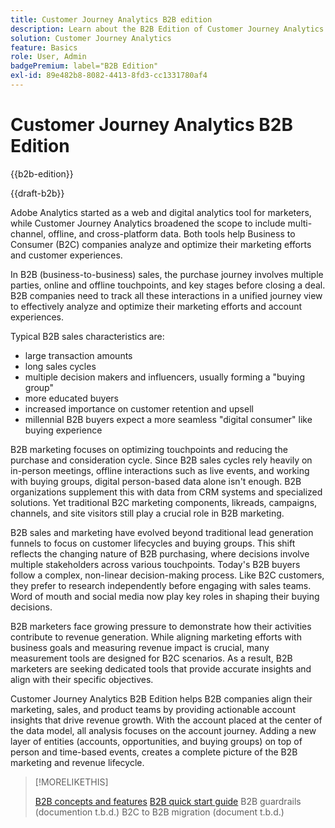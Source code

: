 ```yaml
---
title: Customer Journey Analytics B2B edition
description: Learn about the B2B Edition of Customer Journey Analytics.
solution: Customer Journey Analytics
feature: Basics
role: User, Admin
badgePremium: label="B2B Edition"
exl-id: 89e482b8-8082-4413-8fd3-cc1331780af4
---
```


# Customer Journey Analytics B2B Edition

{{b2b-edition}}

{{draft-b2b}}

Adobe Analytics started as a web and digital analytics tool for marketers, while Customer Journey Analytics broadened the scope to include multi-channel, offline, and cross-platform data.  Both tools help Business to Consumer (B2C) companies analyze and optimize their marketing efforts and customer experiences.

In B2B (business-to-business) sales, the purchase journey involves multiple parties, online and offline touchpoints, and key stages before closing a deal. B2B companies need to track all these interactions in a unified journey view to effectively analyze and optimize their marketing efforts and account experiences.

Typical B2B sales characteristics are:

* large transaction amounts
* long sales cycles
* multiple decision makers and influencers, usually forming a "buying group"
* more educated buyers
* increased importance on customer retention and upsell
* millennial B2B buyers expect a more seamless "digital consumer" like buying experience

B2B marketing focuses on optimizing touchpoints and reducing the purchase and consideration cycle. Since B2B sales cycles rely heavily on in-person meetings, offline interactions such as live events, and working with buying groups, digital person-based data alone isn't enough. B2B organizations supplement this with data from CRM systems and specialized solutions. Yet traditional B2C marketing components, likreads, campaigns, channels, and site visitors still play a crucial role in B2B marketing.

B2B sales and marketing have evolved beyond traditional lead generation funnels to focus on customer lifecycles and buying groups. This shift reflects the changing nature of B2B purchasing, where decisions involve multiple stakeholders across various touchpoints. Today's B2B buyers follow a complex, non-linear decision-making process. Like B2C customers, they prefer to research independently before engaging with sales teams. Word of mouth and social media now play key roles in shaping their buying decisions.

B2B marketers face growing pressure to demonstrate how their activities contribute to revenue generation.  While aligning marketing efforts with business goals and measuring revenue impact is crucial, many measurement tools are designed for B2C scenarios. As a result, B2B marketers are seeking dedicated tools that provide accurate insights and align with their specific objectives.

Customer Journey Analytics B2B Edition helps B2B companies align their marketing, sales, and product teams by providing actionable account insights that drive revenue growth. With the account placed at the center of the data model, all analysis focuses on the account journey. Adding a new layer of entities (accounts, opportunities, and buying groups) on top of person and time-based events, creates a complete picture of the B2B marketing and revenue lifecycle.


>[!MORELIKETHIS]
>
>[B2B concepts and features](cja-b2b-concepts-features.md)
>[B2B quick start guide](cja-b2b-quick-start-guide.md)
>B2B guardrails (documention t.b.d.)
>B2C to B2B migration (document t.b.d.)
>

